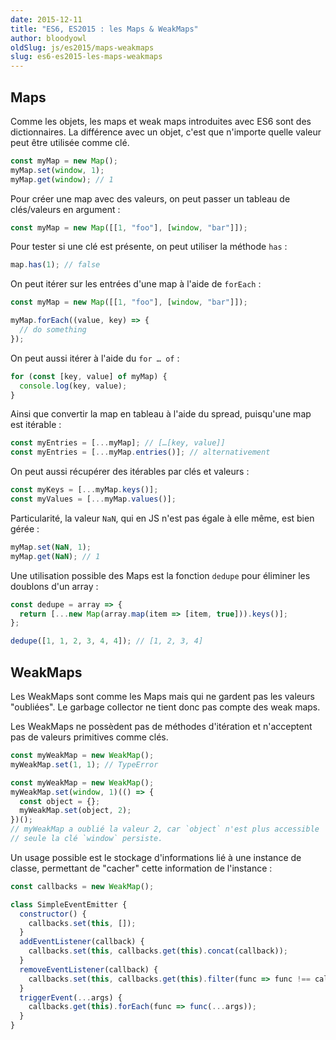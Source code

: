 ```yaml
---
date: 2015-12-11
title: "ES6, ES2015 : les Maps & WeakMaps"
author: bloodyowl
oldSlug: js/es2015/maps-weakmaps
slug: es6-es2015-les-maps-weakmaps
---
```


## Maps

Comme les objets, les maps et weak maps introduites avec ES6 sont des
dictionnaires. La différence avec un objet, c'est que n'importe quelle valeur
peut être utilisée comme clé.

```javascript
const myMap = new Map();
myMap.set(window, 1);
myMap.get(window); // 1
```

Pour créer une map avec des valeurs, on peut passer un tableau de clés/valeurs
en argument :

```javascript
const myMap = new Map([[1, "foo"], [window, "bar"]]);
```

Pour tester si une clé est présente, on peut utiliser la méthode `has` :

```javascript
map.has(1); // false
```

On peut itérer sur les entrées d'une map à l'aide de `forEach` :

```javascript
const myMap = new Map([[1, "foo"], [window, "bar"]]);

myMap.forEach((value, key) => {
  // do something
});
```

On peut aussi itérer à l'aide du `for … of` :

```javascript
for (const [key, value] of myMap) {
  console.log(key, value);
}
```

Ainsi que convertir la map en tableau à l'aide du spread, puisqu'une map est
itérable :

```javascript
const myEntries = [...myMap]; // […[key, value]]
const myEntries = [...myMap.entries()]; // alternativement
```

On peut aussi récupérer des itérables par clés et valeurs :

```javascript
const myKeys = [...myMap.keys()];
const myValues = [...myMap.values()];
```

Particularité, la valeur `NaN`, qui en JS n'est pas égale à elle même, est bien
gérée :

```javascript
myMap.set(NaN, 1);
myMap.get(NaN); // 1
```

Une utilisation possible des Maps est la fonction `dedupe` pour éliminer les
doublons d'un array :

```javascript
const dedupe = array => {
  return [...new Map(array.map(item => [item, true])).keys()];
};

dedupe([1, 1, 2, 3, 4, 4]); // [1, 2, 3, 4]
```

## WeakMaps

Les WeakMaps sont comme les Maps mais qui ne gardent pas les valeurs "oubliées".
Le garbage collector ne tient donc pas compte des weak maps.

Les WeakMaps ne possèdent pas de méthodes d'itération et n'acceptent pas de
valeurs primitives comme clés.

```javascript
const myWeakMap = new WeakMap();
myWeakMap.set(1, 1); // TypeError
```

```javascript
const myWeakMap = new WeakMap();
myWeakMap.set(window, 1)(() => {
  const object = {};
  myWeakMap.set(object, 2);
})();
// myWeakMap a oublié la valeur 2, car `object` n'est plus accessible
// seule la clé `window` persiste.
```

Un usage possible est le stockage d'informations lié à une instance de classe,
permettant de "cacher" cette information de l'instance :

```javascript
const callbacks = new WeakMap();

class SimpleEventEmitter {
  constructor() {
    callbacks.set(this, []);
  }
  addEventListener(callback) {
    callbacks.set(this, callbacks.get(this).concat(callback));
  }
  removeEventListener(callback) {
    callbacks.set(this, callbacks.get(this).filter(func => func !== callback));
  }
  triggerEvent(...args) {
    callbacks.get(this).forEach(func => func(...args));
  }
}
```
